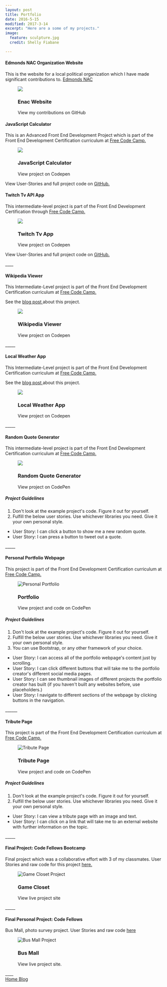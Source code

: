 ```yaml
---
layout: post  
title: Portfolio  
date: 2016-5-15
modified: 2017-3-14
excerpt: "Here are a some of my projects."
image:
  feature: sculpture.jpg
  credit: Shelly Fiabane

---
```

<div class="well">
<h4>Edmonds NAC Organization Website</h4>
<p>This is the website for a local political organization which I have made significant contributions to.
<a href="http://edmondsnac.org/">Edmonds NAC</a>
</p>

<figure class="caption-title">
<img src="/images/enac.png">
<figcaption>
<h3>Enac Website</h3>
<p> View my contributions on GitHub</p>
<i class ="fa fa-github text-center"></i>
</figcaption>
<a href="https://github.com/sounderminds/sounderminds.github.io"></a>
</figure>
</div>

<div class="well">
<h4>JavaScript Calculator</h4>
<p>This is an Advanced Front End Development Project which is part of the Front End Development Certification curriculum at <a href="https://www.freecodecamp.com/"> Free Code Camp.</a>
</p>
<figure class="caption-title">
<img src="/images/js-calc.png">
<figcaption>
<h3>JavaScript Calculator</h3>
<p> View project on Codepen</p>
<i class ="fa fa-codepen text-center"></i>
</figcaption>
<a href="http://codepen.io/RecklessMoxie/full/XjxyEQ/"></a>
</figure>
<p> View User-Stories and full project code on <a href="https://github.com/recklessmoxie/javascript-calculator"> GitHub.</a>
</p>
</div>

<div class="well">
<h4> Twitch Tv API App </h4>
<p> This intermediate-level project is part of the Front End Development Certification through <a href="https://www.freecodecamp.com/"> Free Code Camp. </a>
</p>

<figure class="caption-title">
<img src="/images/screenshot2.png">
<figcaption>
<h3> Twitch Tv App </h3>
<p> View project on Codepen</p>
<i class="fa fa-codepen text-center"></i>
</figcaption>
<a href="http://codepen.io/RecklessMoxie/full/dXjzzN/"></a>
</figure>
</div>

<p> View User-Stories and full project code on <a href="https://github.com/recklessmoxie/twitch-tv"> GitHub. </a>
</p>
____

<div class="well">
<h4> Wikipedia Viewer </h4>
<p> This Intermediate-Level project is part of the Front End Development Certification curriculum at
<a href="https://www.freecodecamp.com/"> Free Code Camp.</a>
</p>
<p> See the <a href="/blog/wikipedia-viewer-project/"> blog post </a> about this project.</p>

<figure class="caption-title">
<img src="/images/goatsearch.png">
<figcaption>
<h3>Wikipedia Viewer</h3>
<p> View project on Codepen</p>
<i class ="fa fa-codepen text-center"></i>
</figcaption>
<a href="http://codepen.io/RecklessMoxie/full/QEBbJK/"></a>
</figure>
</div>
_____

<div class="well">
<h4>Local Weather App</h4>
<p> This Intermediate-Level project is part of the Front End Development Certification curriculum at
<a href="https://www.freecodecamp.com/"> Free Code Camp.</a>
</p>
<p>See the <a href="/blog/Local-Weather-App/"> blog post </a> about this project.</p>
<figure class="caption-title">
<img src="http://res.cloudinary.com/recklessmoxie/image/upload/q_100/v1467437849/Screen_Shot_2016-07-01_at_10.35.44_PM_ouzska.png">
<figcaption>
<h3>Local Weather App</h3>
<p> View project on Codepen</p>
<i class ="fa fa-codepen text-center"></i>
</figcaption>
<a href="http://codepen.io/RecklessMoxie/full/qNNQjV/"></a>
</figure>
</div>
_____

<div class="well">
<h4>Random Quote Generator</h4>
<p>This intermediate-level project is part of the Front End Development Certification curriculum at
<a href="https://www.freecodecamp.com/"> Free Code Camp.</a>
</p>
<figure class="caption-title">
<img src="http://res.cloudinary.com/recklessmoxie/image/upload/q_100/v1466103475/Screen_Shot_2016-06-16_at_11.57.07_AM_iq3vtx.png">
<figcaption>
<h3>Random Quote Generator</h3>
<p> View project on CodePen</p>
<i class ="fa fa-codepen text-center"></i>
</figcaption>
<a href="http://codepen.io/RecklessMoxie/pen/BzKKLP/"></a>
</figure>
<h5>Project Guidelines</h5>
<ol>
<li>Don't look at the example project's code. Figure it out for yourself.</li>
<li>Fulfill the below user stories. Use whichever libraries you need. Give it your own personal style.</li>
</ol>
<ul>
<li>User Story: I can click a button to show me a new random quote.</li>
<li>User Story: I can press a button to tweet out a quote.</li>
</ul>
</div>
_____




<div class="well">
<h4>Personal Portfolio Webpage</h4>
<p>This project is part of the Front End Development Certification curriculum at
  <a href="https://www.freecodecamp.com/"> Free Code Camp.</a>
</p>
<figure class="caption-title">
  <img src="http://res.cloudinary.com/recklessmoxie/image/upload/c_fit,h_320,q_100,w_440/v1463346256/Screen_Shot_2016-05-15_at_2.03.47_PM_fnnssl.png" alt="Personal Portfolio">
<figcaption>
  <h3>Portfolio</h3>
  <p>View project and code on CodePen</p>
  <i class="fa fa-codepen text-center"></i>
</figcaption>
  <a href="http://codepen.io/RecklessMoxie/full/PNePoM/"></a>
</figure>
<h5>Project Guidelines</h5>
<ol>
<li>Don't look at the example project's code. Figure it out for yourself.</li>
<li>Fulfill the below user stories. Use whichever libraries you need. Give it your own personal style.</li>
<li>You can use Bootstrap, or any other framework of your choice.</li>
</ol>
<ul>
<li>User Story: I can access all of the portfolio webpage's content just by scrolling.</li>
<li>User Story: I can click different buttons that will take me to the portfolio creator's different social media pages.</li>
<li>User Story: I can see thumbnail images of different projects the portfolio creator has built (if you haven't built any websites before, use placeholders.)</li>
<li>User Story: I navigate to different sections of the webpage by clicking buttons in the navigation.</li>
</ul>
</div>
 ______


<div class="well">
  <h4>Tribute Page</h4>
  <p>This project is part of the Front End Development Certification curriculum at
  <a href="https://www.freecodecamp.com/"> Free Code Camp.</a></p>
<figure class="caption-title">
  <img  src="http://res.cloudinary.com/recklessmoxie/image/upload/c_crop,h_320,q_100,w_440,x_156,y_214/v1462596674/tribute.jpg" alt="Tribute Page">
<figcaption>
  <h3>Tribute Page</h3>
  <p>View project and code on CodePen</p>
  <i class="fa fa-codepen text-center"></i>
</figcaption>
  <a href="http://codepen.io/RecklessMoxie/full/jqzQEV/"></a>
</figure>
  <h5>Project Guidelines</h5>
  <ol>  
  <li>Don't look at the example project's code. Figure it out for yourself.</li>
  <li>Fulfill the below user stories. Use whichever libraries you need. Give it your own personal style.</li>
  </ol>
  <ul>
  <li>User Story: I can view a tribute page with an image and text.</li>
  <li>User Story: I can click on a link that will take me to an external website with further information on the topic.</li>
  </ul>
</div>
 _____


<div class="well">
  <h4>Final Project: Code Fellows Bootcamp</h4>
  <p>Final project which was a collaborative effort with 3 of my classmates.
  User Stories and raw code for this project
  <a href="https://github.com/CarrieShort/game-closet"> here.</a></p>
<figure class="caption-title">
  <img src="http://res.cloudinary.com/recklessmoxie/image/upload/c_scale,h_320,w_440/v1462595781/game-closet.jpg" alt="Game Closet Project"/>
<figcaption>
  <h3>Game Closet</h3>
  <p>View live project site</p>
  <i class="fa fa-long-arrow-right"></i>
</figcaption>
  <a href="http://carrieshort.github.io/game-closet/index.html"></a>
</figure>
</div>
_____



<div class="well">
  <h4>Final Personal Project: Code Fellows</h4>
  <p>Bus Mall, photo survey project.
  User Stories and raw code
  <a href="https://github.com/recklessmoxie/bus-mall">here</a></p>
<figure class="caption-title">
  <img src="http://res.cloudinary.com/recklessmoxie/image/upload/c_lfill,g_center,h_320,q_100,w_440/v1462651233/bus-mall-project.jpg" alt="Bus Mall Project">
<figcaption>
  <h3>Bus Mall</h3>
  <p>View live project site.</p>
  <i class="fa fa-long-arrow-right"></i>
</figcaption>
  <a href="http://www.recklessmoxie.com/bus-mall/"></a>
</figure>  
</div>
____


<div markdown="0"><a href="http://www.recklessmoxie.com" class="btn"><i class="fa fa-home"></i> Home </a><a href="/blog/" class="btn pull-right"><i class="fa fa-pencil"></i> Blog </a></div>

